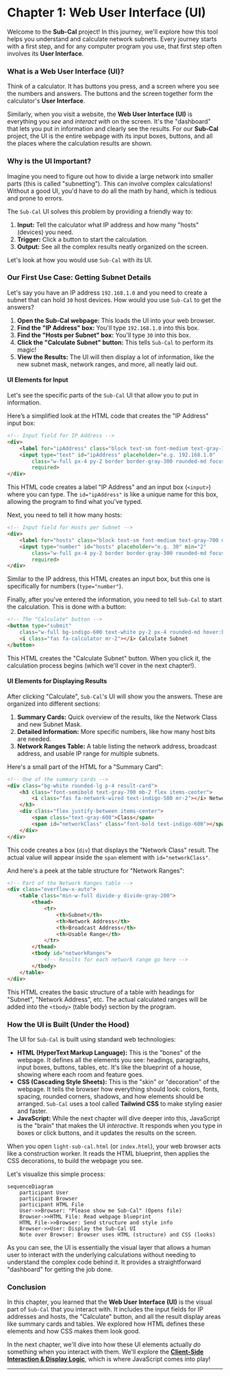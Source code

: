 # Chapter 1: Web User Interface (UI)

Welcome to the **Sub-Cal** project! In this journey, we'll explore how this tool helps you understand and calculate network subnets. Every journey starts with a first step, and for any computer program you use, that first step often involves its **User Interface**.

### What is a Web User Interface (UI)?

Think of a calculator. It has buttons you press, and a screen where you see the numbers and answers. The buttons and the screen together form the calculator's **User Interface**.

Similarly, when you visit a website, the **Web User Interface (UI)** is everything you *see* and *interact with* on the screen. It's the "dashboard" that lets you put in information and clearly see the results. For our **Sub-Cal** project, the UI is the entire webpage with its input boxes, buttons, and all the places where the calculation results are shown.

### Why is the UI Important?

Imagine you need to figure out how to divide a large network into smaller parts (this is called "subnetting"). This can involve complex calculations! Without a good UI, you'd have to do all the math by hand, which is tedious and prone to errors.

The `Sub-Cal` UI solves this problem by providing a friendly way to:
1.  **Input:** Tell the calculator what IP address and how many "hosts" (devices) you need.
2.  **Trigger:** Click a button to start the calculation.
3.  **Output:** See all the complex results neatly organized on the screen.

Let's look at how you would use `Sub-Cal` with its UI.

### Our First Use Case: Getting Subnet Details

Let's say you have an IP address `192.168.1.0` and you need to create a subnet that can hold `30` host devices. How would you use `Sub-Cal` to get the answers?

1.  **Open the Sub-Cal webpage:** This loads the UI into your web browser.
2.  **Find the "IP Address" box:** You'll type `192.168.1.0` into this box.
3.  **Find the "Hosts per Subnet" box:** You'll type `30` into this box.
4.  **Click the "Calculate Subnet" button:** This tells `Sub-Cal` to perform its magic!
5.  **View the Results:** The UI will then display a lot of information, like the new subnet mask, network ranges, and more, all neatly laid out.

#### UI Elements for Input

Let's see the specific parts of the `Sub-Cal` UI that allow you to put in information.

Here’s a simplified look at the HTML code that creates the "IP Address" input box:

```html
<!-- Input field for IP Address -->
<div>
    <label for="ipAddress" class="block text-sm font-medium text-gray-700 mb-1">IP Address</label>
    <input type="text" id="ipAddress" placeholder="e.g. 192.168.1.0"
        class="w-full px-4 py-2 border border-gray-300 rounded-md focus:ring-2 focus:ring-indigo-500 focus:border-indigo-500"
        required>
</div>
```
This HTML code creates a label "IP Address" and an input box (`<input>`) where you can type. The `id="ipAddress"` is like a unique name for this box, allowing the program to find what you've typed.

Next, you need to tell it how many hosts:

```html
<!-- Input field for Hosts per Subnet -->
<div>
    <label for="hosts" class="block text-sm font-medium text-gray-700 mb-1">Hosts per Subnet</label>
    <input type="number" id="hosts" placeholder="e.g. 30" min="2"
        class="w-full px-4 py-2 border border-gray-300 rounded-md focus:ring-2 focus:ring-indigo-500 focus:border-indigo-500"
        required>
</div>
```
Similar to the IP address, this HTML creates an input box, but this one is specifically for numbers (`type="number"`).

Finally, after you've entered the information, you need to tell `Sub-Cal` to start the calculation. This is done with a button:

```html
<!-- The "Calculate" button -->
<button type="submit"
    class="w-full bg-indigo-600 text-white py-2 px-4 rounded-md hover:bg-indigo-700 focus:outline-none focus:ring-2 focus:ring-indigo-500 focus:ring-offset-2 transition-colors duration-200 flex items-center justify-center">
    <i class="fas fa-calculator mr-2"></i> Calculate Subnet
</button>
```
This HTML creates the "Calculate Subnet" button. When you click it, the calculation process begins (which we'll cover in the next chapter!).

#### UI Elements for Displaying Results

After clicking "Calculate", `Sub-Cal`'s UI will show you the answers. These are organized into different sections:

1.  **Summary Cards:** Quick overview of the results, like the Network Class and new Subnet Mask.
2.  **Detailed Information:** More specific numbers, like how many host bits are needed.
3.  **Network Ranges Table:** A table listing the network address, broadcast address, and usable IP range for multiple subnets.

Here's a small part of the HTML for a "Summary Card":

```html
<!-- One of the summary cards -->
<div class="bg-white rounded-lg p-4 result-card">
    <h3 class="font-semibold text-gray-700 mb-2 flex items-center">
        <i class="fas fa-network-wired text-indigo-500 mr-2"></i> Network Class
    </h3>
    <div class="flex justify-between items-center">
        <span class="text-gray-600">Class</span>
        <span id="networkClass" class="font-bold text-indigo-600"></span>
    </div>
</div>
```
This code creates a box (`div`) that displays the "Network Class" result. The actual value will appear inside the `span` element with `id="networkClass"`.

And here's a peek at the table structure for "Network Ranges":

```html
<!-- Part of the Network Ranges table -->
<div class="overflow-x-auto">
    <table class="min-w-full divide-y divide-gray-200">
        <thead>
            <tr>
                <th>Subnet</th>
                <th>Network Address</th>
                <th>Broadcast Address</th>
                <th>Usable Range</th>
            </tr>
        </thead>
        <tbody id="networkRanges">
            <!-- Results for each network range go here -->
        </tbody>
    </table>
</div>
```
This HTML creates the basic structure of a table with headings for "Subnet", "Network Address", etc. The actual calculated ranges will be added into the `<tbody>` (table body) section by the program.

### How the UI is Built (Under the Hood)

The UI for `Sub-Cal` is built using standard web technologies:

*   **HTML (HyperText Markup Language):** This is the "bones" of the webpage. It defines all the elements you see: headings, paragraphs, input boxes, buttons, tables, etc. It's like the blueprint of a house, showing where each room and feature goes.
*   **CSS (Cascading Style Sheets):** This is the "skin" or "decoration" of the webpage. It tells the browser how everything should look: colors, fonts, spacing, rounded corners, shadows, and how elements should be arranged. `Sub-Cal` uses a tool called **Tailwind CSS** to make styling easier and faster.
*   **JavaScript:** While the next chapter will dive deeper into this, JavaScript is the "brain" that makes the UI *interactive*. It responds when you type in boxes or click buttons, and it updates the results on the screen.

When you open `light-sub-cal.html` (or `index.html`), your web browser acts like a construction worker. It reads the HTML blueprint, then applies the CSS decorations, to build the webpage you see.

Let's visualize this simple process:

```mermaid
sequenceDiagram
    participant User
    participant Browser
    participant HTML File
    User->>Browser: "Please show me Sub-Cal" (Opens file)
    Browser->>HTML File: Read webpage blueprint
    HTML File->>Browser: Send structure and style info
    Browser->>User: Display the Sub-Cal UI
    Note over Browser: Browser uses HTML (structure) and CSS (looks)
```

As you can see, the UI is essentially the visual layer that allows a human user to interact with the underlying calculations without needing to understand the complex code behind it. It provides a straightforward "dashboard" for getting the job done.

### Conclusion

In this chapter, you learned that the **Web User Interface (UI)** is the visual part of `Sub-Cal` that you interact with. It includes the input fields for IP addresses and hosts, the "Calculate" button, and all the result display areas like summary cards and tables. We explored how HTML defines these elements and how CSS makes them look good.

In the next chapter, we'll dive into how these UI elements actually *do* something when you interact with them. We'll explore the **[Client-Side Interaction & Display Logic](02_client_side_interaction___display_logic_.md)**, which is where JavaScript comes into play!

---
